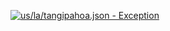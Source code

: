 [![us/la/tangipahoa.json - Exception](https://img.shields.io/badge/us/la/tangipahoa.json-Exception-red)](https://github.com/openaddresses/openaddresses/tree/master/sources/us/la/tangipahoa.json)